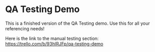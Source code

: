 # QA Testing Demo

This is a finished version of the QA Testing demo. Use this for all your referencing needs!

Here is the link to the manual testing section:
https://trello.com/b/93hIRJFp/qa-testing-demo